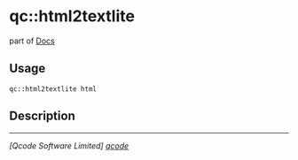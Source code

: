 qc::html2textlite
=================

part of [Docs](.)

Usage
-----
`qc::html2textlite html`

Description
-----------


----------------------------------
*[Qcode Software Limited] [qcode]*

[qcode]: http://www.qcode.co.uk "Qcode Software"